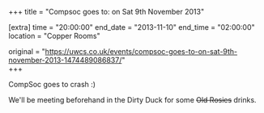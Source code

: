 +++
title = "Compsoc goes to: on Sat 9th November 2013"

[extra]
time = "20:00:00"
end_date = "2013-11-10"
end_time = "02:00:00"
location = "Copper Rooms"

original = "https://uwcs.co.uk/events/compsoc-goes-to-on-sat-9th-november-2013-1474489086837/"    
+++

CompSoc goes to crash :)

We'll be meeting beforehand in the Dirty Duck for some ~~Old Rosies~~ drinks.

